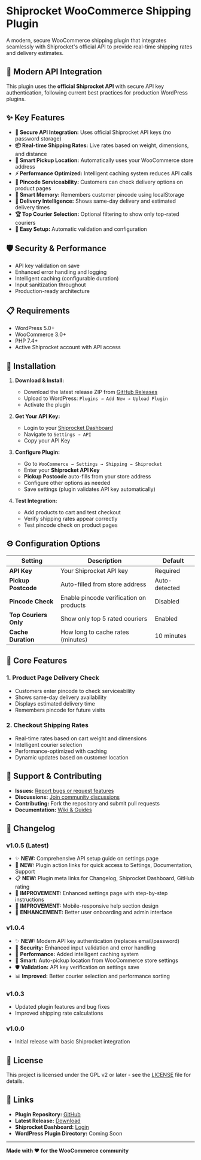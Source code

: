 # Shiprocket WooCommerce Shipping Plugin

A modern, secure WooCommerce shipping plugin that integrates seamlessly with Shiprocket's official API to provide real-time shipping rates and delivery estimates.

## 🚀 **Modern API Integration**

This plugin uses the **official Shiprocket API** with secure API key authentication, following current best practices for production WordPress plugins.

## ✨ **Key Features**

* **🔐 Secure API Integration:** Uses official Shiprocket API keys (no password storage)
* **📦 Real-time Shipping Rates:** Live rates based on weight, dimensions, and distance
* **📍 Smart Pickup Location:** Automatically uses your WooCommerce store address
* **⚡ Performance Optimized:** Intelligent caching system reduces API calls
* **🎯 Pincode Serviceability:** Customers can check delivery options on product pages
* **💾 Smart Memory:** Remembers customer pincode using localStorage
* **🚚 Delivery Intelligence:** Shows same-day delivery and estimated delivery times
* **🏆 Top Courier Selection:** Optional filtering to show only top-rated couriers
* **🔧 Easy Setup:** Automatic validation and configuration

## 🛡️ **Security & Performance**

* API key validation on save
* Enhanced error handling and logging
* Intelligent caching (configurable duration)
* Input sanitization throughout
* Production-ready architecture

## 📋 **Requirements**

* WordPress 5.0+
* WooCommerce 3.0+
* PHP 7.4+
* Active Shiprocket account with API access

## 🔧 **Installation**

1. **Download & Install:**
   - Download the latest release ZIP from [GitHub Releases](https://github.com/ProgrammerNomad/shiprocket-woo-shipping/releases)
   - Upload to WordPress: `Plugins → Add New → Upload Plugin`
   - Activate the plugin

2. **Get Your API Key:**
   - Login to your [Shiprocket Dashboard](https://shiprocket.in/)
   - Navigate to `Settings → API`
   - Copy your API Key

3. **Configure Plugin:**
   - Go to `WooCommerce → Settings → Shipping → Shiprocket`
   - Enter your **Shiprocket API Key**
   - **Pickup Postcode** auto-fills from your store address
   - Configure other options as needed
   - Save settings (plugin validates API key automatically)

4. **Test Integration:**
   - Add products to cart and test checkout
   - Verify shipping rates appear correctly
   - Test pincode check on product pages

## ⚙️ **Configuration Options**

| Setting | Description | Default |
|---------|-------------|---------|
| **API Key** | Your Shiprocket API key | Required |
| **Pickup Postcode** | Auto-filled from store address | Auto-detected |
| **Pincode Check** | Enable pincode verification on products | Disabled |
| **Top Couriers Only** | Show only top 5 rated couriers | Enabled |
| **Cache Duration** | How long to cache rates (minutes) | 10 minutes |

## 🎯 **Core Features**

### 1. **Product Page Delivery Check**
- Customers enter pincode to check serviceability
- Shows same-day delivery availability
- Displays estimated delivery time
- Remembers pincode for future visits

### 2. **Checkout Shipping Rates**
- Real-time rates based on cart weight and dimensions
- Intelligent courier selection
- Performance-optimized with caching
- Dynamic updates based on customer location

## 🤝 **Support & Contributing**

- **Issues:** [Report bugs or request features](https://github.com/ProgrammerNomad/shiprocket-woo-shipping/issues)
- **Discussions:** [Join community discussions](https://github.com/ProgrammerNomad/shiprocket-woo-shipping/discussions)
- **Contributing:** Fork the repository and submit pull requests
- **Documentation:** [Wiki & Guides](https://github.com/ProgrammerNomad/shiprocket-woo-shipping/wiki)

## 📝 **Changelog**

### v1.0.5 (Latest)
* ✨ **NEW:** Comprehensive API setup guide on settings page
* 🔗 **NEW:** Plugin action links for quick access to Settings, Documentation, Support
* 📋 **NEW:** Plugin meta links for Changelog, Shiprocket Dashboard, GitHub rating
* 🎨 **IMPROVEMENT:** Enhanced settings page with step-by-step instructions
* 📱 **IMPROVEMENT:** Mobile-responsive help section design
* 🚀 **ENHANCEMENT:** Better user onboarding and admin interface

### v1.0.4
* ✨ **NEW:** Modern API key authentication (replaces email/password)
* 🔐 **Security:** Enhanced input validation and error handling
* 🚀 **Performance:** Added intelligent caching system
* 📍 **Smart:** Auto-pickup location from WooCommerce store settings
* 🛡️ **Validation:** API key verification on settings save
* 📊 **Improved:** Better courier selection and performance sorting

### v1.0.3
* Updated plugin features and bug fixes
* Improved shipping rate calculations

### v1.0.0
* Initial release with basic Shiprocket integration

## 📄 **License**

This project is licensed under the GPL v2 or later - see the [LICENSE](LICENSE) file for details.

## 🔗 **Links**

* **Plugin Repository:** [GitHub](https://github.com/ProgrammerNomad/shiprocket-woo-shipping)
* **Latest Release:** [Download](https://github.com/ProgrammerNomad/shiprocket-woo-shipping/releases/latest)
* **Shiprocket Dashboard:** [Login](https://shiprocket.in/dashboard)
* **WordPress Plugin Directory:** Coming Soon

---

**Made with ❤️ for the WooCommerce community**
